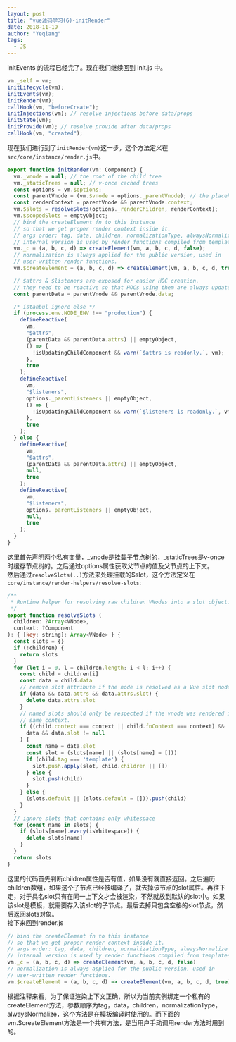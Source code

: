 ```yaml
---
layout: post
title: "vue源码学习(6)-initRender"
date: 2018-11-19
author: "Yeqiang"
tags:
  - JS
---
```


  
initEvents 的流程已经完了。现在我们继续回到 init.js 中。

```js
vm._self = vm;
initLifecycle(vm);
initEvents(vm);
initRender(vm);
callHook(vm, "beforeCreate");
initInjections(vm); // resolve injections before data/props
initState(vm);
initProvide(vm); // resolve provide after data/props
callHook(vm, "created");
```

现在我们进行到了`initRender(vm)`这一步，这个方法定义在`src/core/instance/render.js`中。

```js
export function initRender(vm: Component) {
  vm._vnode = null; // the root of the child tree
  vm._staticTrees = null; // v-once cached trees
  const options = vm.$options;
  const parentVnode = (vm.$vnode = options._parentVnode); // the placeholder node in parent tree
  const renderContext = parentVnode && parentVnode.context;
  vm.$slots = resolveSlots(options._renderChildren, renderContext);
  vm.$scopedSlots = emptyObject;
  // bind the createElement fn to this instance
  // so that we get proper render context inside it.
  // args order: tag, data, children, normalizationType, alwaysNormalize
  // internal version is used by render functions compiled from templates
  vm._c = (a, b, c, d) => createElement(vm, a, b, c, d, false);
  // normalization is always applied for the public version, used in
  // user-written render functions.
  vm.$createElement = (a, b, c, d) => createElement(vm, a, b, c, d, true);

  // $attrs & $listeners are exposed for easier HOC creation.
  // they need to be reactive so that HOCs using them are always updated
  const parentData = parentVnode && parentVnode.data;

  /* istanbul ignore else */
  if (process.env.NODE_ENV !== "production") {
    defineReactive(
      vm,
      "$attrs",
      (parentData && parentData.attrs) || emptyObject,
      () => {
        !isUpdatingChildComponent && warn(`$attrs is readonly.`, vm);
      },
      true
    );
    defineReactive(
      vm,
      "$listeners",
      options._parentListeners || emptyObject,
      () => {
        !isUpdatingChildComponent && warn(`$listeners is readonly.`, vm);
      },
      true
    );
  } else {
    defineReactive(
      vm,
      "$attrs",
      (parentData && parentData.attrs) || emptyObject,
      null,
      true
    );
    defineReactive(
      vm,
      "$listeners",
      options._parentListeners || emptyObject,
      null,
      true
    );
  }
}
```
这里首先声明两个私有变量，_vnode是挂载子节点树的，_staticTrees是v-once时缓存节点树的。之后通过options属性获取父节点的值及父节点的上下文。  
然后通过`resolveSlots(..)`方法来处理挂载的$slot，这个方法定义在`core/instance/render-helpers/resolve-slots`:
```js
/**
 * Runtime helper for resolving raw children VNodes into a slot object.
 */
export function resolveSlots (
  children: ?Array<VNode>,
  context: ?Component
): { [key: string]: Array<VNode> } {
  const slots = {}
  if (!children) {
    return slots
  }
  for (let i = 0, l = children.length; i < l; i++) {
    const child = children[i]
    const data = child.data
    // remove slot attribute if the node is resolved as a Vue slot node
    if (data && data.attrs && data.attrs.slot) {
      delete data.attrs.slot
    }
    // named slots should only be respected if the vnode was rendered in the
    // same context.
    if ((child.context === context || child.fnContext === context) &&
      data && data.slot != null
    ) {
      const name = data.slot
      const slot = (slots[name] || (slots[name] = []))
      if (child.tag === 'template') {
        slot.push.apply(slot, child.children || [])
      } else {
        slot.push(child)
      }
    } else {
      (slots.default || (slots.default = [])).push(child)
    }
  }
  // ignore slots that contains only whitespace
  for (const name in slots) {
    if (slots[name].every(isWhitespace)) {
      delete slots[name]
    }
  }
  return slots
}
```
这里的代码首先判断children属性是否有值，如果没有就直接返回。之后遍历children数组，如果这个子节点已经被编译了，就去掉该节点的slot属性。再往下走，对于具名slot只有在同一上下文才会被渲染，不然就放到默认的slot中。如果该slot是模板，就需要存入该slot的子节点。最后去掉只包含空格的slot节点，然后返回slots对象。  
接下来回到render.js
```js
// bind the createElement fn to this instance
// so that we get proper render context inside it.
// args order: tag, data, children, normalizationType, alwaysNormalize
// internal version is used by render functions compiled from templates
vm._c = (a, b, c, d) => createElement(vm, a, b, c, d, false)
// normalization is always applied for the public version, used in
// user-written render functions.
vm.$createElement = (a, b, c, d) => createElement(vm, a, b, c, d, true)
```
根据注释来看，为了保证渲染上下文正确，所以为当前实例绑定一个私有的createElement方法，参数顺序为tag，data，children，normalizationType，alwaysNormalize，这个方法是在模板编译时使用的。而下面的vm.$createElement方法是一个共有方法，是当用户手动调用render方法时用到的。